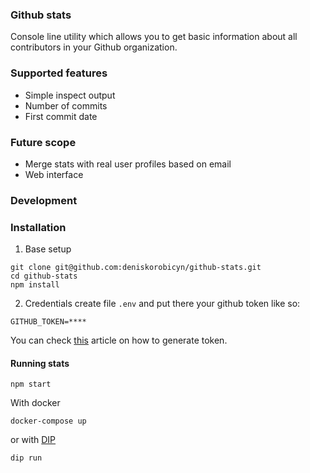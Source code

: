 ### Github stats

Console line utility which allows you to get basic information about all contributors in your Github organization.


### Supported features

- Simple inspect output
- Number of commits
- First commit date


### Future scope

- Merge stats with real user profiles based on email
- Web interface


### Development

### Installation

1. Base setup
```
git clone git@github.com:deniskorobicyn/github-stats.git
cd github-stats
npm install
```

2. Credentials
create file `.env` and put there your github token like so:

```
GITHUB_TOKEN=****
```

You can check [this](https://help.github.com/en/github/authenticating-to-github/creating-a-personal-access-token-for-the-command-line) article on how to generate token.

#### Running stats

```
npm start
```

With docker

```
docker-compose up
```

or with [DIP](https://github.com/bibendi/dip)

```
dip run
```